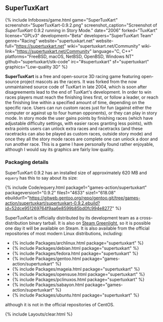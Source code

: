 ## SuperTuxKart
{% include Infoboxes/game.html game="SuperTuxKart" screenshot="SuperTuxKart-0.9.2.png" screenshot_caption="Screenshot of <i>SuperTuxKart</i> 0.9.2 running in Story Mode." date="2006" forked="TuxKart" license="GPLv3" development="Beta" developers="SuperTuxKart Team" genre="Racing" website="supertuxkart.net</a>" website-full="https://supertuxkart.net" wiki="supertuxkart.net/Community" wiki-link="https://supertuxkart.net/Community" language="C, C++" platforms="FreeBSD, macOS, NetBSD, OpenBSD, Windows NT" github="supertuxkart/stk-code" irc="#supertuxkart" sf="supertuxkart" graphics="Low-quality 3D" %}

**SuperTuxKart** is a free and open-source 3D racing game featuring open-source project mascots as the racers. It was forked from the now unmaintained source code of TuxKart in late 2004, which is soon after disagreements lead to the end of TuxKart's development. In order to win races players must reach the finishing lines first, or follow a leader, or reach the finishing line within a specified amount of time, depending on the specific race. Users can run custom races just for fun (against either the computer or against up to four human opponents), or they can play in story mode. In story mode the user gains points by finishing races (which have adjustable difficulty settings, with easier races granting less points), with extra points users can unlock extra races and racetracks (and these racetracks can also be played as custom races, outside story mode) and once they all the story mode races are complete one can unlock a door and run another race. 
This is a game I have personally found rather enjoyable, although I would say its graphics are fairly low quality. 

### Packaging details
SuperTuxKart 0.9.2 has an installed size of approximately 620 MB and `equery` has this to say about its size:

{% include Code/equery.html package1="games-action/supertuxkart" packageversion1="0.9.2" files1="4633" size1="618.08" ebuildurl1="https://gitweb.gentoo.org/repo/gentoo.git/tree/games-action/supertuxkart/supertuxkart-0.9.2.ebuild?id=52dce951269764f9aa6e8599b85bd0fc994e8277" %}

SuperTuxKart is officially distributed by its development team as a cross-distribution binary tarball. It is also on [Steam Greenlight](https://steamcommunity.com/sharedfiles/filedetails/?id=850895445), so it is possible one day it will be available on Steam. It is also available from the official repositories of most modern Linux distributions, including:

* {% include Packages/archlinux.html package="supertuxkart" %}
* {% include Packages/debian.html package="supertuxkart" %}
* {% include Packages/fedora.html package="supertuxkart" %}
* {% include Packages/gentoo.html package="games-action/supertuxkart" %}
* {% include Packages/mageia.html package="supertuxkart" %}
* {% include Packages/opensuse.html package="supertuxkart" %}
* {% include Packages/pclinuxos.html package="supertuxkart" %}
* {% include Packages/sabayon.html package="games-action/supertuxkart" %}
* {% include Packages/ubuntu.html package="supertuxkart" %}

although it is not in the official repositories of CentOS. 

{% include Layouts/clear.html %}
